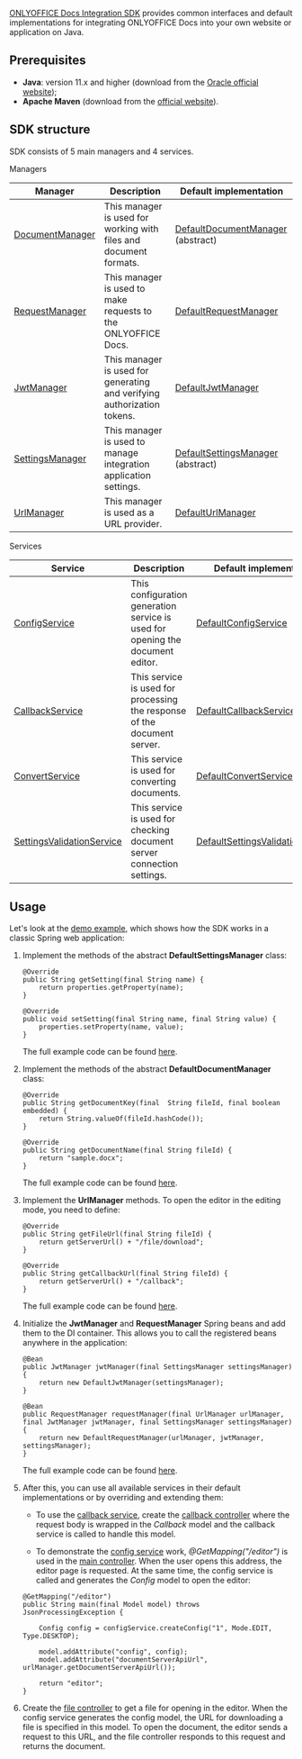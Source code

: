 [ONLYOFFICE Docs Integration SDK](https://central.sonatype.com/artifact/com.onlyoffice/docs-integration-sdk) provides common interfaces and default implementations for integrating ONLYOFFICE Docs into your own website or application on Java.

## Prerequisites

* **Java**: version 11.x and higher (download from the [Oracle official website](https://www.oracle.com/java/technologies/downloads/#java11));
* **Apache Maven** (download from the [official website](https://maven.apache.org/download.cgi)).

## SDK structure

SDK consists of 5 main managers and 4 services.

Managers

| Manager                                                                                                                                                 | Description                                                             | Default implementation                                                                                                                                                           |
| ------------------------------------------------------------------------------------------------------------------------------------------------------- | ----------------------------------------------------------------------- | -------------------------------------------------------------------------------------------------------------------------------------------------------------------------------- |
| [DocumentManager](https://github.com/ONLYOFFICE/docs-integration-sdk-java/blob/main/src/main/java/com/onlyoffice/manager/document/DocumentManager.java) | This manager is used for working with files and document formats.       | [DefaultDocumentManager](https://github.com/ONLYOFFICE/docs-integration-sdk-java/blob/main/src/main/java/com/onlyoffice/manager/document/DefaultDocumentManager.java) (abstract) |
| [RequestManager](https://github.com/ONLYOFFICE/docs-integration-sdk-java/blob/main/src/main/java/com/onlyoffice/manager/request/RequestManager.java)    | This manager is used to make requests to the ONLYOFFICE Docs.           | [DefaultRequestManager](https://github.com/ONLYOFFICE/docs-integration-sdk-java/blob/main/src/main/java/com/onlyoffice/manager/request/DefaultRequestManager.java)               |
| [JwtManager](https://github.com/ONLYOFFICE/docs-integration-sdk-java/blob/main/src/main/java/com/onlyoffice/manager/security/JwtManager.java)           | This manager is used for generating and verifying authorization tokens. | [DefaultJwtManager](https://github.com/ONLYOFFICE/docs-integration-sdk-java/blob/main/src/main/java/com/onlyoffice/manager/security/DefaultJwtManager.java)                      |
| [SettingsManager](https://github.com/ONLYOFFICE/docs-integration-sdk-java/blob/main/src/main/java/com/onlyoffice/manager/settings/SettingsManager.java) | This manager is used to manage integration application settings.        | [DefaultSettingsManager](https://github.com/ONLYOFFICE/docs-integration-sdk-java/blob/main/src/main/java/com/onlyoffice/manager/settings/DefaultSettingsManager.java) (abstract) |
| [UrlManager](https://github.com/ONLYOFFICE/docs-integration-sdk-java/blob/main/src/main/java/com/onlyoffice/manager/url/UrlManager.java)                | This manager is used as a URL provider.                                 | [DefaultUrlManager](https://github.com/ONLYOFFICE/docs-integration-sdk-java/blob/main/src/main/java/com/onlyoffice/manager/url/DefaultUrlManager.java)                           |

Services

| Service                                                                                                                                                                     | Description                                                                    | Default implementation                                                                                                                                                                    |
| --------------------------------------------------------------------------------------------------------------------------------------------------------------------------- | ------------------------------------------------------------------------------ | ----------------------------------------------------------------------------------------------------------------------------------------------------------------------------------------- |
| [ConfigService](https://github.com/ONLYOFFICE/docs-integration-sdk-java/blob/main/src/main/java/com/onlyoffice/service/documenteditor/config/ConfigService.java)            | This configuration generation service is used for opening the document editor. | [DefaultConfigService](https://github.com/ONLYOFFICE/docs-integration-sdk-java/blob/main/src/main/java/com/onlyoffice/service/documenteditor/config/DefaultConfigService.java)            |
| [CallbackService](https://github.com/ONLYOFFICE/docs-integration-sdk-java/blob/main/src/main/java/com/onlyoffice/service/documenteditor/callback/CallbackService.java)      | This service is used for processing the response of the document server.       | [DefaultCallbackService](https://github.com/ONLYOFFICE/docs-integration-sdk-java/blob/main/src/main/java/com/onlyoffice/service/documenteditor/callback/DefaultCallbackService.java)      |
| [ConvertService](https://github.com/ONLYOFFICE/docs-integration-sdk-java/blob/main/src/main/java/com/onlyoffice/service/convert/ConvertService.java)                        | This service is used for converting documents.                                 | [DefaultConvertService](https://github.com/ONLYOFFICE/docs-integration-sdk-java/blob/main/src/main/java/com/onlyoffice/service/convert/DefaultConvertService.java)                        |
| [SettingsValidationService](https://github.com/ONLYOFFICE/docs-integration-sdk-java/blob/main/src/main/java/com/onlyoffice/service/settings/SettingsValidationService.java) | This service is used for checking document server connection settings.         | [DefaultSettingsValidationService](https://github.com/ONLYOFFICE/docs-integration-sdk-java/blob/main/src/main/java/com/onlyoffice/service/settings/DefaultSettingsValidationService.java) |

## Usage

Let's look at the [demo example](https://github.com/ONLYOFFICE/docs-integration-sdk-java/tree/main/demo-example), which shows how the SDK works in a classic Spring web application:

1. Implement the methods of the abstract **DefaultSettingsManager** class:

   ```
   @Override
   public String getSetting(final String name) {
       return properties.getProperty(name);
   }

   @Override
   public void setSetting(final String name, final String value) {
       properties.setProperty(name, value);
   }
   ```

   The full example code can be found [here](https://github.com/ONLYOFFICE/docs-integration-sdk-java/blob/main/demo-example/src/main/java/com/onlyoffice/demoexample/manager/SettingsManagerImpl.java).

2. Implement the methods of the abstract **DefaultDocumentManager** class:

   ```
   @Override
   public String getDocumentKey(final  String fileId, final boolean embedded) {
       return String.valueOf(fileId.hashCode());
   }

   @Override
   public String getDocumentName(final String fileId) {
       return "sample.docx";
   }
   ```

   The full example code can be found [here](https://github.com/ONLYOFFICE/docs-integration-sdk-java/blob/main/demo-example/src/main/java/com/onlyoffice/demoexample/manager/DocumentManagerImpl.java).

3. Implement the **UrlManager** methods. To open the editor in the editing mode, you need to define:

   ```
   @Override
   public String getFileUrl(final String fileId) {
       return getServerUrl() + "/file/download";
   }

   @Override
   public String getCallbackUrl(final String fileId) {
       return getServerUrl() + "/callback";
   }
   ```

   The full example code can be found [here](https://github.com/ONLYOFFICE/docs-integration-sdk-java/blob/main/demo-example/src/main/java/com/onlyoffice/demoexample/manager/UrlMangerImpl.java).

4. Initialize the **JwtManager** and **RequestManager** Spring beans and add them to the DI container. This allows you to call the registered beans anywhere in the application:

   ```
   @Bean
   public JwtManager jwtManager(final SettingsManager settingsManager) {
       return new DefaultJwtManager(settingsManager);
   }

   @Bean
   public RequestManager requestManager(final UrlManager urlManager, final JwtManager jwtManager, final SettingsManager settingsManager) {
       return new DefaultRequestManager(urlManager, jwtManager, settingsManager);
   }
   ```

   The full example code can be found [here](https://github.com/ONLYOFFICE/docs-integration-sdk-java/blob/main/demo-example/src/main/java/com/onlyoffice/demoexample/DemoExampleApplication.java).

5. After this, you can use all available services in their default implementations or by overriding and extending them:

   * To use the [callback service](https://github.com/ONLYOFFICE/docs-integration-sdk-java/blob/main/demo-example/src/main/java/com/onlyoffice/demoexample/service/CallbackServiceImpl.java), create the [callback controller](https://github.com/ONLYOFFICE/docs-integration-sdk-java/blob/main/demo-example/src/main/java/com/onlyoffice/demoexample/controllers/CallbackController.java) where the request body is wrapped in the *Callback* model and the callback service is called to handle this model.

   * To demonstrate the [config service](https://github.com/ONLYOFFICE/docs-integration-sdk-java/blob/main/demo-example/src/main/java/com/onlyoffice/demoexample/service/ConfigServiceImpl.java) work, *@GetMapping("/editor")* is used in the [main controller](https://github.com/ONLYOFFICE/docs-integration-sdk-java/blob/main/demo-example/src/main/java/com/onlyoffice/demoexample/controllers/MainController.java). When the user opens this address, the editor page is requested. At the same time, the config service is called and generates the *Config* model to open the editor:

   ```
   @GetMapping("/editor")
   public String main(final Model model) throws JsonProcessingException {

       Config config = configService.createConfig("1", Mode.EDIT, Type.DESKTOP);

       model.addAttribute("config", config);
       model.addAttribute("documentServerApiUrl", urlManager.getDocumentServerApiUrl());

       return "editor";
   }
   ```

6. Create the [file controller](https://github.com/ONLYOFFICE/docs-integration-sdk-java/blob/main/demo-example/src/main/java/com/onlyoffice/demoexample/controllers/FileController.java) to get a file for opening in the editor. When the config service generates the config model, the URL for downloading a file is specified in this model. To open the document, the editor sends a request to this URL, and the file controller responds to this request and returns the document.
